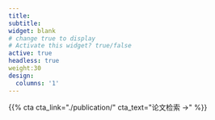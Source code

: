 ```yaml
---
title:
subtitle:
widget: blank
# change true to display
# Activate this widget? true/false
active: true
headless: true
weight:30
design:
  columns: '1'
---
```


{{% cta cta_link="./publication/" cta_text="论文检索 →" %}}
